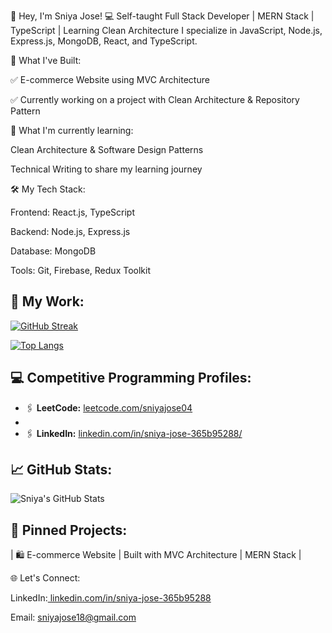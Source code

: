 👋 Hey, I'm Sniya Jose!
💻 Self-taught Full Stack Developer | MERN Stack | TypeScript | Learning Clean Architecture
I specialize in JavaScript, Node.js, Express.js, MongoDB, React, and TypeScript.

🚀 What I've Built:

✅ E-commerce Website using MVC Architecture

✅ Currently working on a project with Clean Architecture & Repository Pattern

🌱 What I'm currently learning:

Clean Architecture & Software Design Patterns

Technical Writing to share my learning journey

🛠️ My Tech Stack:

Frontend: React.js, TypeScript

Backend: Node.js, Express.js

Database: MongoDB

Tools: Git, Firebase, Redux Toolkit

## 📂 My Work:

[![GitHub Streak](https://github-readme-streak-stats.herokuapp.com?user=sniyajose04&theme=dark)](https://git.io/streak-stats)

[![Top Langs](https://github-readme-stats.vercel.app/api/top-langs/?username=sniyajose04&layout=compact&theme=radical)](https://github.com/anuraghazra/github-readme-stats)

## 💻 Competitive Programming Profiles:

- 🖇️ **LeetCode:** [leetcode.com/sniyajose04](https://leetcode.com/sniyajose04/)
- 
- 🖇️ **LinkedIn:** [linkedin.com/in/sniya-jose-365b95288/](https://www.linkedin.com/in/sniya-jose-365b95288/)


## 📈 GitHub Stats:

![Sniya's GitHub Stats](https://github-readme-stats.vercel.app/api?username=sniyajose04&show_icons=true&theme=radical)

## 📌 Pinned Projects:

| 🛍️ E-commerce Website | Built with MVC Architecture | MERN Stack |

🌐 Let's Connect:

LinkedIn:[ linkedin.com/in/sniya-jose-365b95288](https://linkedin.com/in/sniya-jose-365b95288)

Email: sniyajose18@gmail.com



